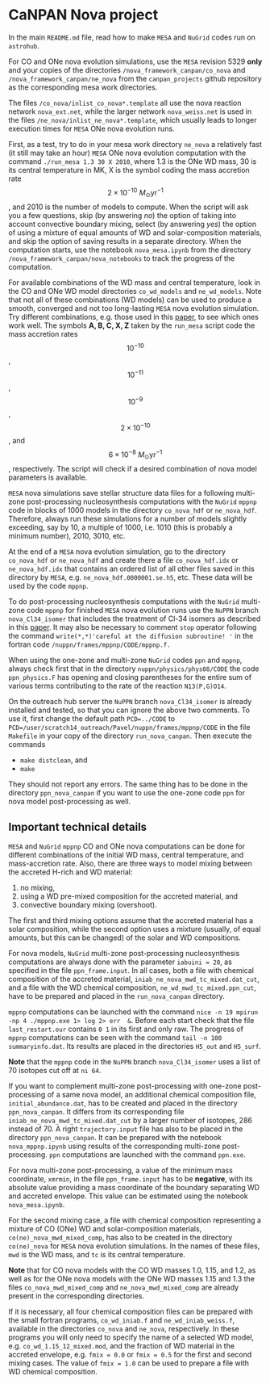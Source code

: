 # CaNPAN Nova project

In the main ``README.md`` file, read how to make ``MESA`` and ``NuGrid`` codes run on ``astrohub``.

For CO and ONe nova evolution simulations, use the ``MESA`` revision 5329 **only** and your copies of the directories ``/nova_framework_canpan/co_nova`` and  ``/nova_framework_canpan/ne_nova`` from the ``canpan_projects`` github repository as the corresponding mesa work directories.

The files ``/co_nova/inlist_co_nova*.template`` all use the nova reaction network ``nova_ext.net``, while the larger network ``nova_weiss.net`` is used in the files ``/ne_nova/inlist_ne_nova*.template``, which usually leads to longer execution times for ``MESA`` ONe nova evolution runs. 

First, as a test, try to do in your mesa work directory ``ne_nova`` a relatively fast (it still may take an hour) ``MESA`` ONe nova evolution computation with the command ``./run_mesa 1.3 30 X 2010``, where 1.3 is the ONe WD mass, 30 is its central temperature in MK, X is the symbol coding the mass accretion rate $$2\times 10^{-10}\ M_\odot\mathrm{yr}^{-1}$$, and 2010 is the number of models to compute.
When the script will ask you a few questions, skip (by answering *no*) the option of taking into account convective boundary mixing, select (by answering *yes*) the option of using a mixture of equal amounts of WD and solar-composition materials, and skip the option of saving results in a separate directory. When the computation starts, use the notebook ``nova_mesa.ipynb`` from the directory ``/nova_framework_canpan/nova_notebooks`` to track the progress of the computation.

For available combinations of the WD mass and central temperature, look in the CO and ONe WD model directories ``co_wd_models`` and ``ne_wd_models``. Note that not all of these combinations (WD models)  can be used to produce a smooth, converged and not too long-lasting ``MESA`` nova evolution simulation. Try different combinations, e.g. those used in this [paper](https://ui.adsabs.harvard.edu/abs/2014MNRAS.442.2058D/abstract), to see which ones work well. The symbols **A, B, C, X, Z** taken by the ``run_mesa`` script code the mass accretion rates $$10^{-10}$$, $$10^{-11}$$, $$10^{-9}$$, $$2\times 10^{-10}$$, and $$6\times 10^{-8}\ M_\odot\mathrm{yr}^{-1}$$, respectively. The script will check if a desired combination of nova model parameters is available.

``MESA`` nova simulations save stellar structure data files for a following multi-zone post-processing nucleosynthesis computations with the ``NuGrid`` ``mppnp`` code in blocks of 1000 models in the directory ``co_nova_hdf`` or ``ne_nova_hdf``. Therefore, always run these simulations for a number of models slightly exceeding, say by 10, a multiple of 1000, i.e. 1010 (this is probably a minimum number), 2010, 3010, etc. 

At the end of a ``MESA`` nova evolution simulation, go to the directory ``co_nova_hdf`` or ``ne_nova_hdf`` and create there a file ``co_nova_hdf.idx`` or ``ne_nova_hdf.idx`` that contains an ordered list of all other files saved in this directory by ``MESA``, e.g. ``ne_nova_hdf.0000001.se.h5``, etc. These data will be used by the code ``mppnp``.

To do post-processing nucleosynthesis computations with the ``NuGrid`` multi-zone code ``mppnp`` for finished ``MESA`` nova evolution runs use the ``NuPPN`` branch ``nova_Cl34_isomer`` that includes the treatment of Cl-34 isomers as described in this [paper](https://ui.adsabs.harvard.edu/abs/2020PhRvC.102b5801R/abstract). 
It may also be necessary to comment ``stop`` operator following the command ``write(*,*)'careful at the diffusion subroutine! '`` in the fortran code ``/nuppn/frames/mppnp/CODE/mppnp.f.``

When using the one-zone and multi-zone ``NuGrid`` codes ``ppn`` and ``mppnp``, always check first that in the directory ``nuppn/physics/phys08/CODE`` the code ``ppn_physics.F`` has opening and closing parentheses for the entire sum of various terms contributing to the rate of the reaction ``N13(P,G)O14``.

On the outreach hub server the ``NuPPN`` branch ``nova_Cl34_isomer`` is already installed and tested, so that you can ignore the above two comments. To use it, first change the default path ``PCD=../CODE`` to ``PCD=/user/scratch14_outreach/Pavel/nuppn/frames/mppnp/CODE`` in the file ``Makefile`` in your copy of the directory ``run_nova_canpan``. Then execute the commands

* ``make distclean``, and
* ``make``

They should not report any errors. The same thing has to be done in the directory ``ppn_nova_canpan`` if you want to use the one-zone code ``ppn`` for nova model post-processing as well.

## Important technical details
``MESA`` and ``NuGrid`` ``mppnp`` CO and ONe nova computations can be done for different combinations of the initial WD mass, central temperature, and mass-accretion rate. Also, there are three ways to model mixing between the accreted H-rich and WD material: 

1. no mixing, 
2. using a WD pre-mixed composition for the accreted material, and 
3. convective boundary mixing (overshoot).

The first and third mixing options assume that the accreted material has a solar composition, while the second option uses a mixture (usually, of equal amounts, but this can be changed) of the solar and WD compositions.

For nova models, ``NuGrid`` multi-zone post-processing nucleosynthesis computations are always done with the parameter ``iabuini = 20``, as specified in the file ``ppn_frame.input``. In all cases, both a file with chemical composition of the accreted material, ``iniab_ne_nova_mwd_tc_mixed.dat_cut``, and a file with the WD chemical composition, ``ne_wd_mwd_tc_mixed.ppn_cut``, have to be prepared and placed in the ``run_nova_canpan`` directory.

``mppnp`` computations can be launched with the command ``nice -n 19 mpirun -np 4 ./mppnp.exe 1> log 2> err  &``. Before each start check that the file ``last_restart.our`` contains ``0 1`` in its first and only raw. The progress of ``mppnp`` computations can be seen with the command ``tail -n 100 summaryinfo.dat``. Its results are placed in the directories ``H5_out`` and ``H5_surf``.  

**Note** that the ``mppnp`` code in the ``NuPPN`` branch ``nova_Cl34_isomer`` uses a list of 70 isotopes cut off at ``ni 64``.

If you want to complement multi-zone post-processing with one-zone post-processing of a same nova model, an additional chemical composition file, ``initial_abundance.dat``, has to be created and placed in the directory ``ppn_nova_canpan``. It differs from its corresponding file ``iniab_ne_nova_mwd_tc_mixed.dat_cut`` by a larger number of isotopes, 286 instead of 70. A right ``trajectory.input`` file has also to be placed in the directory ``ppn_nova_canpan``.
It can be prepared with the notebook ``nova_mppnp.ipynb`` using results of the corresponding multi-zone post-processing. ``ppn`` computations are launched with the command ``ppn.exe``.

For nova multi-zone post-processing, a value of the minimum mass coordinate, ``xmrmin``, in the file ``ppn_frame.input`` has to be **negative**,
with its absolute value providing a mass coordinate of the boundary separating WD and accreted envelope. This value can be estimated using the notebook ``nova_mesa.ipynb``.

For the second mixing case, a file with chemical composition representing a mixture of CO (ONe) WD and solar-composition materials, ``co(ne)_nova_mwd_mixed_comp``, has also to be created in the directory ``co(ne)_nova`` for ``MESA`` nova evolution simulations. 
In the names of these files, ``mwd`` is the WD mass, and ``tc`` is its central temperature.

**Note** that for CO nova models with the CO WD masses 1.0, 1.15, and 1.2, as well as for the ONe nova models with the ONe WD masses 1.15 and 1.3 the files ``co_nova_mwd_mixed_comp`` and ``ne_nova_mwd_mixed_comp`` are already present in the corresponding directories.

If it is necessary, all four chemical composition files can be prepared with the small fortran programs, ``co_wd_iniab.f`` and ``ne_wd_iniab_weiss.f``, available in the directories ``co_nova`` and ``ne_nova``, respectively. In these programs you will only need to specify the name of a selected WD model, e.g. ``co_wd_1.15_12_mixed.mod``, and the fraction of WD material in the accreted envelope, e.g. ``fmix = 0.0`` or ``fmix = 0.5`` for the first and second mixing cases. The value of ``fmix = 1.0`` can be used to prepare a file with WD chemical composition.  
